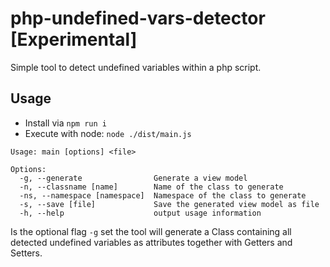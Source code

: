 # php-undefined-vars-detector [Experimental]

Simple tool to detect undefined variables within a php script.

## Usage

* Install via `npm run i`
* Execute with node: `node ./dist/main.js`

```
Usage: main [options] <file>

Options:
  -g, --generate                Generate a view model
  -n, --classname [name]        Name of the class to generate
  -ns, --namespace [namespace]  Namespace of the class to generate
  -s, --save [file]             Save the generated view model as file
  -h, --help                    output usage information
```

Is the optional flag `-g` set the tool will generate a Class containing all detected undefined variables as 
attributes together with Getters and Setters.

